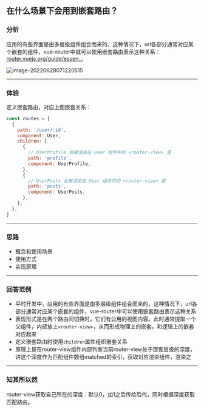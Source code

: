 ## 在什么场景下会用到嵌套路由？

### 分析

应用的有些界面是由多层级组件组合而来的，这种情况下，url各部分通常对应某个嵌套的组件，vue-router中就可以使用嵌套路由表示这种关系：[router.vuejs.org/guide/essen…](https://link.juejin.cn/?target=https%3A%2F%2Frouter.vuejs.org%2Fguide%2Fessentials%2Fnested-routes.html)

![image-20220628071220515](https://qn.huat.xyz/mac/20220829004157.png)

------

### 体验

定义嵌套路由，对应上图嵌套关系：

```js
const routes = [
  {
    path: '/user/:id',
    component: User,
    children: [
      {
        // UserProfile 会被渲染在 User 组件中的 <router-view> 里
        path: 'profile',
        component: UserProfile,
      },
      {
        // UserPosts 会被渲染在 User 组件中的 <router-view> 里
        path: 'posts',
        component: UserPosts,
      },
    ],
  },
]
```

------

### 思路

- 概念和使用场景
- 使用方式
- 实现原理

------

### 回答范例

- 平时开发中，应用的有些界面是由多层级组件组合而来的，这种情况下，url各部分通常对应某个嵌套的组件，vue-router中可以使用嵌套路由表示这种关系
- 表现形式是在两个路由间切换时，它们有公用的视图内容。此时通常提取一个父组件，内部放上`<router-view>`，从而形成物理上的嵌套，和逻辑上的嵌套对应起来
- 定义嵌套路由时使用`children`属性组织嵌套关系
- 原理上是在router-view组件内部判断当前router-view处于嵌套层级的深度，讲这个深度作为匹配组件数组matched的索引，获取对应渲染组件，渲染之

------

### 知其所以然

router-view获取自己所在的深度：默认0，加1之后传给后代，同时根据深度获取匹配路由。